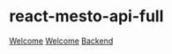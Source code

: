 # react-mesto-api-full

[Welcome](https://qaser.ru)
[Welcome](https://huji.students.nomoredomains.xyz/sign-up)
[Backend](https://api.qaser.ru)
